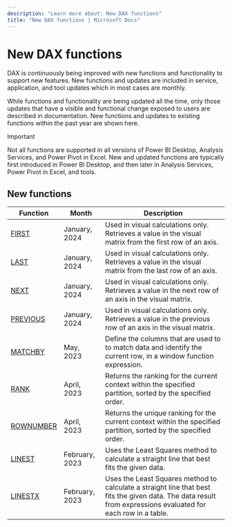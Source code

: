 ```yaml
---
description: "Learn more about: New DAX functions"
title: "New DAX functions | Microsoft Docs"
---
```

# New DAX functions

DAX is continuously being improved with new functions and functionality to support new features. New functions and updates are included in service, application, and tool updates which in most cases are monthly.

While functions and functionality are being updated all the time, only those updates that have a visible and functional change exposed to users are described in documentation. New functions and updates to existing functions within the past year are shown here.

> [!IMPORTANT]
> Not all functions are supported in all versions of Power BI Desktop, Analysis Services, and Power Pivot in Excel. New and updated functions are typically first introduced in Power BI Desktop, and then later in Analysis Services, Power Pivot in Excel, and tools.
  
## New functions

|Function  |Month  | Description |
|---------|---------|---------|
|[FIRST](first-function-dax.md)|January, 2024| Used in visual calculations only. Retrieves a value in the visual matrix from the first row of an axis.|
|[LAST](last-function-dax.md)|January, 2024|Used in visual calculations only. Retrieves a value in the visual matrix from the last row of an axis.|
|[NEXT](next-function-dax.md)|January, 2024|Used in visual calculations only. Retrieves a value in the next row of an axis in the visual matrix.|
|[PREVIOUS](previous-function-dax.md)|January, 2024|Used in visual calculations only. Retrieves a value in the previous row of an axis in the visual matrix. |
|[MATCHBY](matchby-function-dax.md)|May, 2023|Define the columns that are used to to match data and identify the current row, in a window function expression.|
|[RANK](rank-function-dax.md)|April, 2023|Returns the ranking for the current context within the specified partition, sorted by the specified order.|
|[ROWNUMBER](rownumber-function-dax.md)|April, 2023|Returns the unique ranking for the current context within the specified partition, sorted by the specified order.|
|[LINEST](linest-function-dax.md)|February, 2023|Uses the Least Squares method to calculate a straight line that best fits the given data.|
|[LINESTX](linestx-function-dax.md)|February, 2023|Uses the Least Squares method to calculate a straight line that best fits the given data. The data result from expressions evaluated for each row in a table.|
